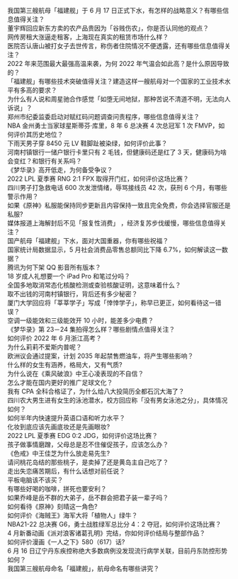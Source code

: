 我国第三艘航母「福建舰」于 6 月 17 日正式下水，有怎样的战略意义？有哪些信息值得关注？  
董宇辉回应新东方卖的农产品贵因为「谷贱伤农」，你是否认同他的观点？  
网传房租大涨逼走租客，上海现在真实的租赁市场什么样？  
医院否认唐山被打女子去世传言，称伤者住院情况不便透露，还有哪些信息值得关注？  
2022 年来范围最大最强高温来袭，为何 2022 年气温会如此高？是什么原因导致的？  
「福建舰」有哪些技术突破值得关注？建造这样一艘航母对一个国家的工业技术水平有多高的要求？  
为什么有人说和周星驰合作感觉「如堕无间地狱，那种苦说不清道不明，无法向人诉说」？  
郑州市纪委监委启动对赋红码问题调查问责程序，哪些信息值得关注？  
NBA 金州勇士当家球星斯蒂芬·库里，8 年 6 总决赛 4 次总冠军 1 次 FMVP，如何评价其历史地位？  
下雨天男子穿 8450 元 LV 鞋脚趾被染绿，如何评价此事？  
河南村镇银行一储户银行卡里只有 2 毛钱，但健康码还是红了 3 天，健康码为啥会变红？和银行有关系吗？  
《梦华录》高开低走，为何备受争议？  
2022 LPL 夏季赛 RNG 2:1 FPX 取得开门红，如何评价这场比赛？  
四川男子打急救电话 600 次发泄情绪，辱骂接线员 42 次，获刑 6 个月，有哪些警示作用？  
如果《原神》私服能保持同步更新且内容保持一致且完全免费，你会选择官服还是私服?  
媒体报道上海解封后不见「报复性消费」 ，经济复苏步伐缓慢，哪些信息值得关注？  
国产航母「福建舰」下水，面对大国重器，你有哪些祝福？  
国家统计局数据显示，5 月社会消费品零售总额同比下降 6.7%，如何解读这一数据？  
腾讯为何下架 QQ 影音所有版本？  
18 岁成人礼想要一个 iPad Pro 和笔过分吗？  
全国多地取消常态化核酸检测或查验核酸证明，这意味着什么？  
取不出钱的河南村镇银行，背后还有多少秘密？  
厦门大学回应将「莘莘学子」写成「悻悻学子」，称早已更正，如何看待这一错误？  
空调一级能效和三级能效开 10 小时，能差多少电费？  
《梦华录》第 23－24 集拍得怎么样？哪些剧情点值得关注？  
如何评价 2022 年 6 月浙江高考？  
为什么莉莉不爱斯内普呢？  
欧洲议会通过提案，计划 2035 年起禁售燃油车，将产生哪些影响？  
什么样的女生有涵养，格局大，又有气质?  
为什么说在《乘风破浪》中王心凌表现的不自信？  
怎么才能在国内更好的推广足球文化？  
我有 CPA 全科合格证了，为什么给八大投简历全都石沉大海了？  
四川农大男生进有女生的泳池潜水，校方回应称「没有男女泳池之分」，具体情况如何？  
如何半年内快速提升英语口语和听力水平？  
化妆到底应该先画底妆还是先画眼妆?  
2022 LPL 夏季赛 EDG 0:2 JDG，如何评价这场比赛？  
孩子做事情磨蹭，父母总是忍不住催促孩子，应该怎么办？  
《色戒》中王佳芝为什么放走易先生?  
请问桃花岛结的那些桃子，是卖掉了还是黄岛主自己吃了？  
走出失恋痛苦期后，有什么话想对前任说？  
平板电脑该不该买？  
有哪些好喝的咖啡，拼死也要安利？  
如果乔峰是岳不群的大弟子，岳不群会把君子装一辈子吗？  
如何看待《原神》刻晴这一角色?  
如何评价《海贼王》海军大将「植物人」绿牛？  
NBA21-22 总决赛 G6，勇士战胜绿军总比分 4：2 夺冠，如何评价这场比赛？  
4 月新番动画《派对浪客诸葛孔明》完结，你如何评价结局与整部作品？  
如何评价漫画《一人之下》580（617）话?  
6 月 16 日辽宁丹东疾控称绝大多数病例没发现流行病学关联，目前丹东防控形势如何？  
我国第三艘航母命名「福建舰」，航母命名有哪些讲究？  
